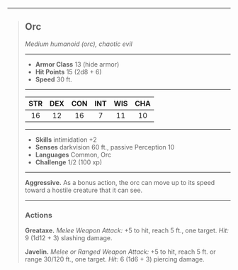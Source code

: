 ***
> ## Orc
> *Medium humanoid (orc), chaotic evil*
> 
> ***
> 
> - **Armor Class** 13 (hide armor)
> - **Hit Points** 15 (2d8 + 6)
> - **Speed** 30 ft.
> 
> ***
> 
> |STR|DEX|CON|INT|WIS|CHA|
> |:---:|:---:|:---:|:---:|:---:|:---:|
> |16|12|16|7|11|10|
> 
> ***
> 
> - **Skills** intimidation +2
> - **Senses** darkvision 60 ft., passive Perception 10
> - **Languages** Common, Orc
> - **Challenge** 1/2 (100 xp)
> 
> ***
> 
> **Aggressive.** As a bonus action, the orc can move up to its speed toward a hostile creature that it can see.
> 
> ***
> 
> ### Actions
> **Greataxe.** *Melee Weapon Attack:* +5 to hit, reach 5 ft., one target. *Hit:* 9 (1d12 + 3) slashing damage.
> 
> **Javelin.** *Melee or Ranged Weapon Attack:* +5 to hit, reach 5 ft. or range 30/120 ft., one target. *Hit:* 6 (1d6 + 3) piercing damage.